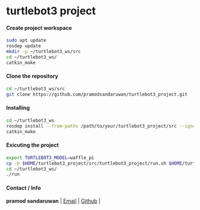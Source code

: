 # turtlebot3 project

#### Create project workspace
``` bash
sudo apt update
rosdep update
mkdir -p ~/turtlebot3_ws/src
cd ~/turtlebot3_ws/
catkin_make
```
#### Clone the repository
``` bash
cd ~/turtlebot3_ws/src
git clone https://github.com/pramodsandaruwan/turtlebot3_project.git
```
#### Installing
``` bash
cd ~/turtlebot3_ws
rosdep install --from-paths /path/to/your/turtlebot3_project/src --ignore-src
catkin_make
```
#### Exicuting the project
``` bash
export TURTLEBOT3_MODEL=waffle_pi
cp -b $HOME/turtlebot3_project/src/turtlebot3_project/run.sh $HOME/turtlebot3_project/
cd ~/turtlebot3_ws/
./run
```
#### Contact / Info

**pramod sandaruwan** | [Email](mailto:pramodsandaruwan80@gmail.com) | [Github](https://www.github.com/pramodsandaruwan) |
